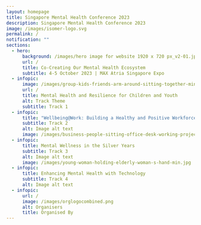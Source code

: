 ```yaml
---
layout: homepage
title: Singapore Mental Health Conference 2023
description: Singapore Mental Health Conference 2023
image: /images/isomer-logo.svg
permalink: /
notification: ""
sections:
  - hero:
      background: /images/hero image for website 1920 x 720 px_v2-01.jpg
      url: /
      title: Co-Creating Our Mental Health Ecosystem
      subtitle: 4-5 October 2023 | MAX Atria Singapore Expo
  - infopic:
      image: /images/group-kids-friends-arm-around-sitting-together-min.jpg
      url: /
      title: Mental Health and Resilience for Children and Youth
      alt: Track Theme
      subtitle: Track 1
  - infopic:
      title: "Wellbeing@Work: Building a Healthy and Positive Workforce"
      subtitle: Track 2
      alt: Image alt text
      image: /images/business-people-sitting-office-desk-working-project-min.jpg
  - infopic:
      title: Mental Wellness in the Silver Years
      subtitle: Track 3
      alt: Image alt text
      image: /images/young-woman-holding-elderly-woman-s-hand-min.jpg
  - infopic:
      title: Enhancing Mental Health with Technology
      subtitle: Track 4
      alt: Image alt text
  - infopic:
      url: /
      image: /images/orglogocombined.png
      alt: Organisers
      title: Organised By
---
```

